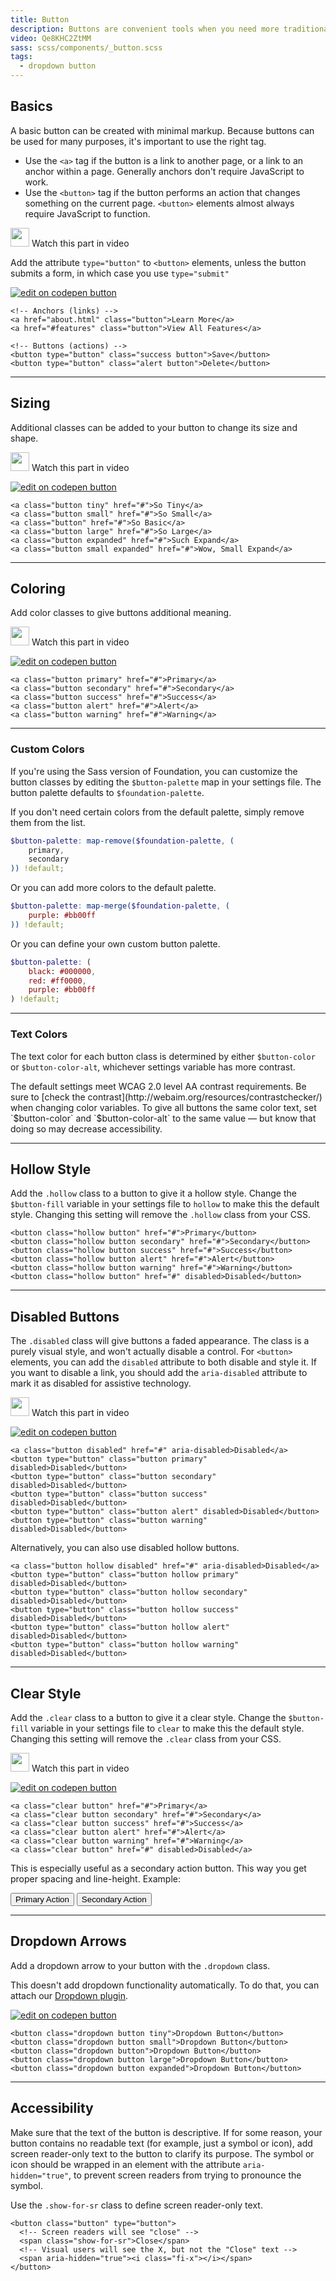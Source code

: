 ```yaml
---
title: Button
description: Buttons are convenient tools when you need more traditional actions. To that end, Foundation has many easy to use button styles that you can customize or override to fit your needs.
video: Qe8KHC2ZtMM
sass: scss/components/_button.scss
tags:
  - dropdown button
---
```


## Basics

A basic button can be created with minimal markup. Because buttons can be used for many purposes, it's important to use the right tag.

- Use the `<a>` tag if the button is a link to another page, or a link to an anchor within a page. Generally anchors don't require JavaScript to work.
- Use the `<button>` tag if the button performs an action that changes something on the current page. `<button>` elements almost always require JavaScript to function.

<a class="" data-open-video="0:51"><img src="{{root}}assets/img/icons/watch-video-icon.svg" class="video-icon" height="30" width="30" alt=""> Watch this part in video</a>
<div class="primary callout">
  <p>Add the attribute <code>type="button"</code> to <code>&lt;button&gt;</code> elements, unless the button submits a form, in which case you use <code>type="submit"</code></p>
</div>

<div class="docs-codepen-container">
  <a class="codepen-logo-link" href="http://codepen.io/ZURBFoundation/pen/wdmZME?editors=1000" target="_blank"><img src="{{root}}assets/img/logos/edit-in-browser.svg" class="" height="" width="" alt="edit on codepen button"></a>
</div>

```html_example
<!-- Anchors (links) -->
<a href="about.html" class="button">Learn More</a>
<a href="#features" class="button">View All Features</a>

<!-- Buttons (actions) -->
<button type="button" class="success button">Save</button>
<button type="button" class="alert button">Delete</button>
```

---

## Sizing

Additional classes can be added to your button to change its size and shape.

<p>
  <a class="" data-open-video="2:08"><img src="{{root}}assets/img/icons/watch-video-icon.svg" class="video-icon" height="30" width="30" alt=""> Watch this part in video</a>
</p>

<div class="docs-codepen-container">
  <a class="codepen-logo-link" href="http://codepen.io/ZURBFoundation/pen/JNLVRb?editors=1000" target="_blank"><img src="{{root}}assets/img/logos/edit-in-browser.svg" class="" height="" width="" alt="edit on codepen button"></a>
</div>

```html_example
<a class="button tiny" href="#">So Tiny</a>
<a class="button small" href="#">So Small</a>
<a class="button" href="#">So Basic</a>
<a class="button large" href="#">So Large</a>
<a class="button expanded" href="#">Such Expand</a>
<a class="button small expanded" href="#">Wow, Small Expand</a>
```

---

## Coloring

Add color classes to give buttons additional meaning.

<p>
  <a class="" data-open-video="2:52"><img src="{{root}}assets/img/icons/watch-video-icon.svg" class="video-icon" height="30" width="30" alt=""> Watch this part in video</a>
</p>


<div class="docs-codepen-container">
  <a class="codepen-logo-link" href="https://codepen.io/IamManchanda/pen/ZKjxOy?editors=1000" target="_blank"><img src="{{root}}assets/img/logos/edit-in-browser.svg" class="" height="" width="" alt="edit on codepen button"></a>
</div>

```html_example
<a class="button primary" href="#">Primary</a>
<a class="button secondary" href="#">Secondary</a>
<a class="button success" href="#">Success</a>
<a class="button alert" href="#">Alert</a>
<a class="button warning" href="#">Warning</a>
```

---

### Custom Colors

If you're using the Sass version of Foundation, you can customize the button classes by editing the `$button-palette` map in your settings file. The button palette defaults to `$foundation-palette`.

If you don't need certain colors from the default palette, simply remove them from the list.

```scss
$button-palette: map-remove($foundation-palette, (
    primary,
    secondary
)) !default;
```

Or you can add more colors to the default palette.

```scss
$button-palette: map-merge($foundation-palette, (
    purple: #bb00ff
)) !default;
```

Or you can define your own custom button palette.

```scss
$button-palette: (
    black: #000000,
    red: #ff0000,
    purple: #bb00ff
) !default;
```

---

### Text Colors

The text color for each button class is determined by either `$button-color` or `$button-color-alt`, whichever settings variable has more contrast.

<div class="primary callout">
  <p>The default settings meet WCAG 2.0 level AA contrast requirements. Be sure to [check the contrast](http://webaim.org/resources/contrastchecker/) when changing color variables. To give all buttons the same color text, set `$button-color` and `$button-color-alt` to the same value &mdash; but know that doing so may decrease accessibility.</p>
</div>

---

## Hollow Style

Add the `.hollow` class to a button to give it a hollow style. Change the `$button-fill` variable in your settings file to `hollow` to make this the default style. Changing this setting will remove the `.hollow` class from your CSS.

```html_example
<button class="hollow button" href="#">Primary</button>
<button class="hollow button secondary" href="#">Secondary</button>
<button class="hollow button success" href="#">Success</button>
<button class="hollow button alert" href="#">Alert</button>
<button class="hollow button warning" href="#">Warning</button>
<button class="hollow button" href="#" disabled>Disabled</button>
```

---

## Disabled Buttons

The `.disabled` class will give buttons a faded appearance. The class is a purely visual style, and won't actually disable a control. For `<button>` elements, you can add the `disabled` attribute to both disable and style it. If you want to disable a link, you should add the `aria-disabled` attribute to mark it as disabled for assistive technology.

<p>
  <a class="" data-open-video="3:19"><img src="{{root}}assets/img/icons/watch-video-icon.svg" class="video-icon" height="30" width="30" alt=""> Watch this part in video</a>
</p>

<div class="docs-video-codepen-container">
  <a class="codepen-logo-link" href="http://codepen.io/ZURBFoundation/pen/xdjVOp?editors=1000" target="_blank"><img src="{{root}}assets/img/logos/edit-in-browser.svg" class="" height="" width="" alt="edit on codepen button"></a>
</div>

```html_example
<a class="button disabled" href="#" aria-disabled>Disabled</a>
<button type="button" class="button primary" disabled>Disabled</button>
<button type="button" class="button secondary" disabled>Disabled</button>
<button type="button" class="button success" disabled>Disabled</button>
<button type="button" class="button alert" disabled>Disabled</button>
<button type="button" class="button warning" disabled>Disabled</button>
```

Alternatively, you can also use disabled hollow buttons.

```html_example
<a class="button hollow disabled" href="#" aria-disabled>Disabled</a>
<button type="button" class="button hollow primary" disabled>Disabled</button>
<button type="button" class="button hollow secondary" disabled>Disabled</button>
<button type="button" class="button hollow success" disabled>Disabled</button>
<button type="button" class="button hollow alert" disabled>Disabled</button>
<button type="button" class="button hollow warning" disabled>Disabled</button>
```

---

## Clear Style

Add the `.clear` class to a button to give it a clear style. Change the `$button-fill` variable in your settings file to `clear` to make this the default style. Changing this setting will remove the `.clear` class from your CSS.

<p>
  <a class="" data-open-video="4:04"><img src="{{root}}assets/img/icons/watch-video-icon.svg" class="video-icon" height="30" width="30" alt=""> Watch this part in video</a>
</p>


<div class="docs-codepen-container">
  <a class="codepen-logo-link" href="http://codepen.io/ZURBFoundation/pen/LymNyB?editors=1000" target="_blank"><img src="{{root}}assets/img/logos/edit-in-browser.svg" class="" height="" width="" alt="edit on codepen button"></a>
</div>

```html_example
<a class="clear button" href="#">Primary</a>
<a class="clear button secondary" href="#">Secondary</a>
<a class="clear button success" href="#">Success</a>
<a class="clear button alert" href="#">Alert</a>
<a class="clear button warning" href="#">Warning</a>
<a class="clear button" href="#" disabled>Disabled</a>
```

<p>This is especially useful as a secondary action button. This way you get proper spacing and line-height. Example:</p>

<button class="button primary" href="#">Primary Action</button>
<button class="clear button" href="#">Secondary Action</button>


---

## Dropdown Arrows

Add a dropdown arrow to your button with the `.dropdown` class.

<div class="primary callout">
  <p>This doesn't add dropdown functionality automatically. To do that, you can attach our <a href="dropdown.html">Dropdown plugin</a>.</p>
</div>

<div class="docs-codepen-container">
<a class="codepen-logo-link" href="http://codepen.io/ZURBFoundation/pen/PmeNOY?editors=1000" target="_blank"><img src="{{root}}assets/img/logos/edit-in-browser.svg" class="" height="" width="" alt="edit on codepen button"></a>
</div>

```html_example
<button class="dropdown button tiny">Dropdown Button</button>
<button class="dropdown button small">Dropdown Button</button>
<button class="dropdown button">Dropdown Button</button>
<button class="dropdown button large">Dropdown Button</button>
<button class="dropdown button expanded">Dropdown Button</button>
```

---

## Accessibility

Make sure that the text of the button is descriptive. If for some reason, your button contains no readable text (for example, just a symbol or icon), add screen reader-only text to the button to clarify its purpose. The symbol or icon should be wrapped in an element with the attribute `aria-hidden="true"`, to prevent screen readers from trying to pronounce the symbol.

Use the `.show-for-sr` class to define screen reader-only text.

```html_example
<button class="button" type="button">
  <!-- Screen readers will see "close" -->
  <span class="show-for-sr">Close</span>
  <!-- Visual users will see the X, but not the "Close" text -->
  <span aria-hidden="true"><i class="fi-x"></i></span>
</button>
```
